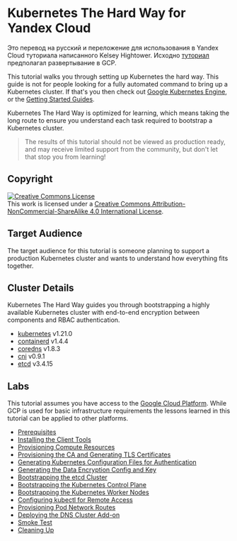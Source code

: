 # Kubernetes The Hard Way for Yandex Cloud

Это перевод на русский и переложение для использования в Yandex Cloud туториала написанного
Kelsey Hightower. Исходно [туториал](https://github.com/kelseyhightower/kubernetes-the-hard-way) предполагал
развертывание в GCP.

This tutorial walks you through setting up Kubernetes the hard way. This guide is not for people looking for a fully
automated command to bring up a Kubernetes cluster. If that's you then check
out [Google Kubernetes Engine](https://cloud.google.com/kubernetes-engine), or
the [Getting Started Guides](https://kubernetes.io/docs/setup).

Kubernetes The Hard Way is optimized for learning, which means taking the long route to ensure you understand each task
required to bootstrap a Kubernetes cluster.

> The results of this tutorial should not be viewed as production ready, and may receive limited support from the
> community, but don't let that stop you from learning!

## Copyright

<a rel="license" href="http://creativecommons.org/licenses/by-nc-sa/4.0/"><img alt="Creative Commons License" style="border-width:0" src="https://i.creativecommons.org/l/by-nc-sa/4.0/88x31.png" /></a><br />
This work is licensed under a <a rel="license" href="http://creativecommons.org/licenses/by-nc-sa/4.0/">Creative Commons
Attribution-NonCommercial-ShareAlike 4.0 International License</a>.

## Target Audience

The target audience for this tutorial is someone planning to support a production Kubernetes cluster and wants to
understand how everything fits together.

## Cluster Details

Kubernetes The Hard Way guides you through bootstrapping a highly available Kubernetes cluster with end-to-end
encryption between components and RBAC authentication.

* [kubernetes](https://github.com/kubernetes/kubernetes) v1.21.0
* [containerd](https://github.com/containerd/containerd) v1.4.4
* [coredns](https://github.com/coredns/coredns) v1.8.3
* [cni](https://github.com/containernetworking/cni) v0.9.1
* [etcd](https://github.com/etcd-io/etcd) v3.4.15

## Labs

This tutorial assumes you have access to the [Google Cloud Platform](https://cloud.google.com). While GCP is used for
basic infrastructure requirements the lessons learned in this tutorial can be applied to other platforms.

* [Prerequisites](docs/01-prerequisites.md)
* [Installing the Client Tools](docs/02-client-tools.md)
* [Provisioning Compute Resources](docs/03-compute-resources.md)
* [Provisioning the CA and Generating TLS Certificates](docs/04-certificate-authority.md)
* [Generating Kubernetes Configuration Files for Authentication](docs/05-kubernetes-configuration-files.md)
* [Generating the Data Encryption Config and Key](docs/06-data-encryption-keys.md)
* [Bootstrapping the etcd Cluster](docs/07-bootstrapping-etcd.md)
* [Bootstrapping the Kubernetes Control Plane](docs/08-bootstrapping-kubernetes-controllers.md)
* [Bootstrapping the Kubernetes Worker Nodes](docs/09-bootstrapping-kubernetes-workers.md)
* [Configuring kubectl for Remote Access](docs/10-configuring-kubectl.md)
* [Provisioning Pod Network Routes](docs/11-pod-network-routes.md)
* [Deploying the DNS Cluster Add-on](docs/12-dns-addon.md)
* [Smoke Test](docs/13-smoke-test.md)
* [Cleaning Up](docs/14-cleanup.md)
